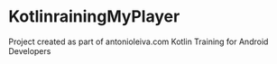 # KotlinrainingMyPlayer
Project created as part of antonioleiva.com Kotlin Training for Android Developers
